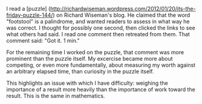 I read a [puzzle] (http://richardwiseman.wordpress.com/2012/01/20/its-the-friday-puzzle-144/) on Richard Wiseman's blog. He claimed that the word "footstool" is a palindrome, and wanted readers to assess in what way he was correct. I thought for possibly one second, then clicked the links to see what others had said. I read one comment then retreated from them. That comment said: "Got it. 1 min."

For the remaining time I worked on the puzzle, that comment was more prominent than the puzzle itself. My excercise became more about competing, or even more fundamentally, about measuring my worth against an arbitrary elapsed time, than curiosity in the puzzle itself.

This highlights an issue with which I have difficulty: weighing the importance of a result more heavily than the importance of work toward the result. This is the same in mathematics.
